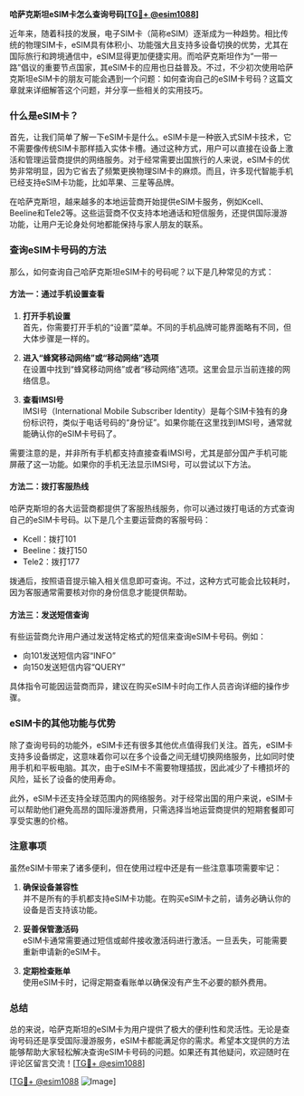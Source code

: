 **哈萨克斯坦eSIM卡怎么查询号码[[TG💪+ @esim1088](https://t.me/s/esim1088)]**

近年来，随着科技的发展，电子SIM卡（简称eSIM）逐渐成为一种趋势。相比传统的物理SIM卡，eSIM具有体积小、功能强大且支持多设备切换的优势，尤其在国际旅行和跨境通信中，eSIM显得更加便捷实用。而哈萨克斯坦作为“一带一路”倡议的重要节点国家，其eSIM卡的应用也日益普及。不过，不少初次使用哈萨克斯坦eSIM卡的朋友可能会遇到一个问题：如何查询自己的eSIM卡号码？这篇文章就来详细解答这个问题，并分享一些相关的实用技巧。

### 什么是eSIM卡？

首先，让我们简单了解一下eSIM卡是什么。eSIM卡是一种嵌入式SIM卡技术，它不需要像传统SIM卡那样插入实体卡槽。通过这种方式，用户可以直接在设备上激活和管理运营商提供的网络服务。对于经常需要出国旅行的人来说，eSIM卡的优势非常明显，因为它省去了频繁更换物理SIM卡的麻烦。而且，许多现代智能手机已经支持eSIM卡功能，比如苹果、三星等品牌。

在哈萨克斯坦，越来越多的本地运营商开始提供eSIM卡服务，例如Kcell、Beeline和Tele2等。这些运营商不仅支持本地通话和短信服务，还提供国际漫游功能，让用户无论身处何地都能保持与家人朋友的联系。

### 查询eSIM卡号码的方法

那么，如何查询自己哈萨克斯坦eSIM卡的号码呢？以下是几种常见的方式：

#### 方法一：通过手机设置查看

1. **打开手机设置**  
   首先，你需要打开手机的“设置”菜单。不同的手机品牌可能界面略有不同，但大体步骤是一样的。

2. **进入“蜂窝移动网络”或“移动网络”选项**  
   在设置中找到“蜂窝移动网络”或者“移动网络”选项。这里会显示当前连接的网络信息。

3. **查看IMSI号**  
   IMSI号（International Mobile Subscriber Identity）是每个SIM卡独有的身份标识符，类似于电话号码的“身份证”。如果你能在这里找到IMSI号，通常就能确认你的eSIM卡号码了。

需要注意的是，并非所有手机都支持直接查看IMSI号，尤其是部分国产手机可能屏蔽了这一功能。如果你的手机无法显示IMSI号，可以尝试以下方法。

#### 方法二：拨打客服热线

哈萨克斯坦的各大运营商都提供了客服热线服务，你可以通过拨打电话的方式查询自己的eSIM卡号码。以下是几个主要运营商的客服号码：

- Kcell：拨打101
- Beeline：拨打150
- Tele2：拨打177

拨通后，按照语音提示输入相关信息即可查询。不过，这种方式可能会比较耗时，因为客服通常需要核对你的身份信息才能提供帮助。

#### 方法三：发送短信查询

有些运营商允许用户通过发送特定格式的短信来查询eSIM卡号码。例如：

- 向101发送短信内容“INFO”
- 向150发送短信内容“QUERY”

具体指令可能因运营商而异，建议在购买eSIM卡时向工作人员咨询详细的操作步骤。

### eSIM卡的其他功能与优势

除了查询号码的功能外，eSIM卡还有很多其他优点值得我们关注。首先，eSIM卡支持多设备绑定，这意味着你可以在多个设备之间无缝切换网络服务，比如同时使用手机和平板电脑。其次，由于eSIM卡不需要物理插拔，因此减少了卡槽损坏的风险，延长了设备的使用寿命。

此外，eSIM卡还支持全球范围内的网络服务。对于经常出国的用户来说，eSIM卡可以帮助他们避免高昂的国际漫游费用，只需选择当地运营商提供的短期套餐即可享受实惠的价格。

### 注意事项

虽然eSIM卡带来了诸多便利，但在使用过程中还是有一些注意事项需要牢记：

1. **确保设备兼容性**  
   并不是所有的手机都支持eSIM卡功能。在购买eSIM卡之前，请务必确认你的设备是否支持该功能。

2. **妥善保管激活码**  
   eSIM卡通常需要通过短信或邮件接收激活码进行激活。一旦丢失，可能需要重新申请新的eSIM卡。

3. **定期检查账单**  
   使用eSIM卡时，记得定期查看账单以确保没有产生不必要的额外费用。

### 总结

总的来说，哈萨克斯坦的eSIM卡为用户提供了极大的便利性和灵活性。无论是查询号码还是享受国际漫游服务，eSIM卡都能满足你的需求。希望本文提供的方法能够帮助大家轻松解决查询eSIM卡号码的问题。如果还有其他疑问，欢迎随时在评论区留言交流！[[TG💪+ @esim1088](https://t.me/s/esim1088)]

[[TG💪+ @esim1088](https://t.me/s/esim1088) ![Image](https://i.postimg.cc/4NQfJmqS/Snipaste-2025-05-13-00-14-12.png)]